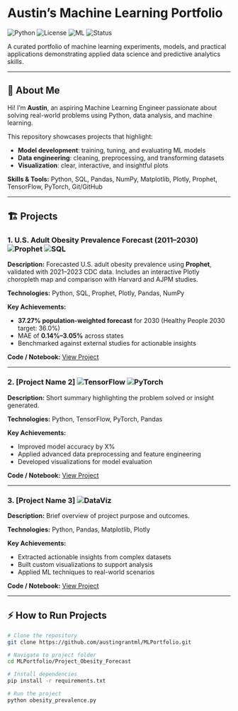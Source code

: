 # Austin’s Machine Learning Portfolio
![Python](https://img.shields.io/badge/Python-3.11-blue) ![License](https://img.shields.io/badge/License-MIT-green) ![ML](https://img.shields.io/badge/Machine%20Learning-Portfolio-orange) ![Status](https://img.shields.io/badge/Status-Active-brightgreen)

A curated portfolio of machine learning experiments, models, and practical applications demonstrating applied data science and predictive analytics skills.

---

## 👋 About Me
Hi! I’m **Austin**, an aspiring Machine Learning Engineer passionate about solving real-world problems using Python, data analysis, and machine learning.  

This repository showcases projects that highlight:
- **Model development**: training, tuning, and evaluating ML models  
- **Data engineering**: cleaning, preprocessing, and transforming datasets  
- **Visualization**: clear, interactive, and insightful plots  

**Skills & Tools:** Python, SQL, Pandas, NumPy, Matplotlib, Plotly, Prophet, TensorFlow, PyTorch, Git/GitHub

---

## 🏗 Projects

### 1. **U.S. Adult Obesity Prevalence Forecast (2011–2030)** ![Prophet](https://img.shields.io/badge/Prophet-TimeSeries-blue) ![SQL](https://img.shields.io/badge/SQL-Database-lightgrey)
**Description:** Forecasted U.S. adult obesity prevalence using **Prophet**, validated with 2021–2023 CDC data. Includes an interactive Plotly choropleth map and comparison with Harvard and AJPM studies.

**Technologies:** Python, SQL, Prophet, Plotly, Pandas, NumPy  

**Key Achievements:**  
- **37.27% population-weighted forecast** for 2030 (Healthy People 2030 target: 36.0%)  
- MAE of **0.14%–3.05%** across states  
- Benchmarked against external studies for actionable insights  

**Code / Notebook:** [View Project](https://github.com/austingrantml/MLPortfolio/tree/main/Project_Obesity_Forecast)

---

### 2. **[Project Name 2]** ![TensorFlow](https://img.shields.io/badge/TensorFlow-DeepLearning-orange) ![PyTorch](https://img.shields.io/badge/PyTorch-DeepLearning-red)
**Description:** Short summary highlighting the problem solved or insight generated.  

**Technologies:** Python, TensorFlow, PyTorch, Pandas  

**Key Achievements:**  
- Improved model accuracy by X%  
- Applied advanced data preprocessing and feature engineering  
- Developed visualizations for model evaluation  

**Code / Notebook:** [View Project](link-to-your-notebook)

---

### 3. **[Project Name 3]** ![DataViz](https://img.shields.io/badge/Visualization-Plotly-blueviolet)
**Description:** Brief overview of project purpose and outcomes.  

**Technologies:** Python, Pandas, Matplotlib, Plotly  

**Key Achievements:**  
- Extracted actionable insights from complex datasets  
- Built custom visualizations to support analysis  
- Applied ML techniques to real-world scenarios  

**Code / Notebook:** [View Project](link-to-your-notebook)

---

## ⚡ How to Run Projects
```bash
# Clone the repository
git clone https://github.com/austingrantml/MLPortfolio.git

# Navigate to project folder
cd MLPortfolio/Project_Obesity_Forecast

# Install dependencies
pip install -r requirements.txt

# Run the project
python obesity_prevalence.py
